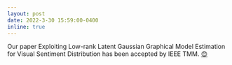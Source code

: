 ```yaml
---
layout: post
date: 2022-3-30 15:59:00-0400
inline: true
---
```

Our paper Exploiting Low-rank Latent Gaussian Graphical Model Estimation for Visual Sentiment Distribution has been accepted by IEEE TMM. [:blush:]('https://ieeexplore.ieee.org/abstract/document/9672699')


